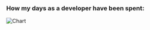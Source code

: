 ### How my days as a developer have been spent:
 ![Chart](https://res.cloudinary.com/dhy8gkkyx/image/upload/devChart/chart.png)

<!--
**twofingerrightclick/twofingerrightclick** is a ✨ _special_ ✨ repository because its `README.md` (this file) appears on your GitHub profile.

Here are some ideas to get you started:

- 🔭 I’m currently working on ...
- 🌱 I’m currently learning ...
- 👯 I’m looking to collaborate on ...
- 🤔 I’m looking for help with ...
- 💬 Ask me about ...
- 📫 How to reach me: ...
- 😄 Pronouns: ...
- ⚡ Fun fact: ...
-->

